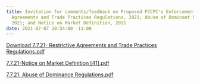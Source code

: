 ```yaml
---
title: Invitation for comments/feedback on Proposed FCCPC's Enforcement Framework-Restrictive
  Agreements and Trade Practices Regulations, 2021; Abuse of Dominant Regulations,
  2021; and Notice on Market Definition, 2011
date: 2021-07-07 20:54:00 -11:00
---
```


[Download 7.7.21- Restrictive Agreements and Trade Practices Regulations.pdf](/uploads/7.7.21-%20Restrictive%20Agreements%20and%20Trade%20Practices%20Regulations.pdf)



[7.7.21-Notice on Market Definition [41].pdf](/uploads/7.7.21-Notice%20on%20Market%20Definition%20%5B41%5D.pdf)


[7.7.21. Abuse of Dominance Regulations.pdf](/uploads/7.7.21.%20Abuse%20of%20Dominance%20Regulations.pdf)

